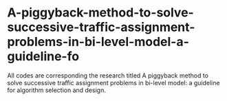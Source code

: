 # A-piggyback-method-to-solve-successive-traffic-assignment-problems-in-bi-level-model-a-guideline-fo
All codes are corresponding the research titled A piggyback method to solve successive traffic assignment problems in bi-level model: a guideline for algorithm selection and design.
